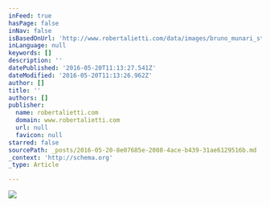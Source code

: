 ```yaml
---
inFeed: true
hasPage: false
inNav: false
isBasedOnUrl: 'http://www.robertalietti.com/data/images/bruno_munari_studio_negativo_1950_large-800x555.jpg'
inLanguage: null
keywords: []
description: ''
datePublished: '2016-05-20T11:13:27.541Z'
dateModified: '2016-05-20T11:13:26.962Z'
author: []
title: ''
authors: []
publisher:
  name: robertalietti.com
  domain: www.robertalietti.com
  url: null
  favicon: null
starred: false
sourcePath: _posts/2016-05-20-8e07685e-2008-4ace-b439-31ae6129516b.md
_context: 'http://schema.org'
_type: Article

---
```

![](http://www.robertalietti.com/data/images/bruno_munari_studio_negativo_1950_large-800x555.jpg)